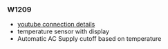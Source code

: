 ### W1209 
- [youtube connection details](https://www.youtube.com/watch?v=DBRI7ry0Ku8)
- temperature sensor with display 
- Automatic AC Supply cutoff based on temperature
